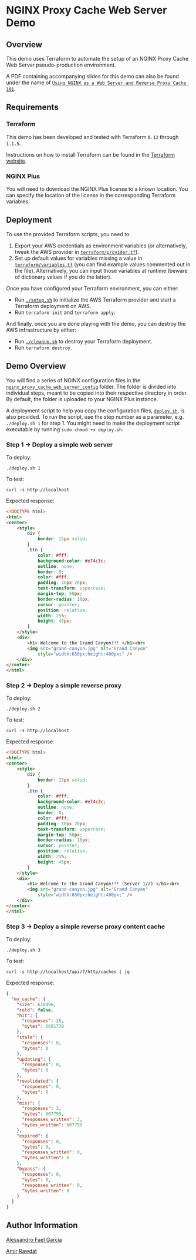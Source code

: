 # NGINX Proxy Cache Web Server Demo

## Overview

This demo uses Terraform to automate the setup of an NGINX Proxy Cache Web Server pseudo-production environment.

A PDF containing accompanying slides for this demo can also be found under the name of [`Using NGINX as a Web Server and Reverse Proxy Cache 101`](Using%20NGINX%20as%20a%20Web%20Server%20and%20Reverse%20Proxy%20Cache%101.pdf).

## Requirements

### Terraform

This demo has been developed and tested with Terraform `0.13` through `1.1.5`.

Instructions on how to install Terraform can be found in the [Terraform website](https://www.terraform.io/downloads.html).

### NGINX Plus

You will need to download the NGINX Plus license to a known location. You can specify the location of the license in the corresponding Terraform variables.

## Deployment

To use the provided Terraform scripts, you need to:

1. Export your AWS credentials as environment variables (or alternatively, tweak the AWS provider in [`terraform/provider.tf`](terraform/provider.tf)).
2. Set up default values for variables missing a value in [`terraform/variables.tf`](terraform/variables.tf) (you can find example values commented out in the file). Alternatively, you can input those variables at runtime (beware of dictionary values if you do the latter).

Once you have configured your Terraform environment, you can either:

* Run [`./setup.sh`](setup.sh) to initialize the AWS Terraform provider and start a Terraform deployment on AWS.
* Run `terraform init` and `terraform apply`.

And finally, once you are done playing with the demo, you can destroy the AWS infrastructure by either:

* Run [`./cleanup.sh`](cleanup.sh) to destroy your Terraform deployment.
* Run `terraform destroy`.

## Demo Overview

You will find a series of NGINX configuration files in the [`nginx_proxy_cache_web_server_config`](nginx_proxy_cache_web_server_config/) folder. The folder is divided into individual steps, meant to be copied into their respective directory in order. By default, the folder is uploaded to your NGINX Plus instance.

A deployment script to help you copy the configuration files, [`deploy.sh`](nnginx_proxy_cache_web_server_config/deploy.sh), is also provided. To run the script, use the step number as a parameter, e.g. `./deploy.sh 1` for step 1. You might need to make the deployment script executable by running `sudo chmod +x deploy.sh`.

### Step 1 -> Deploy a simple web server

To deploy:

`./deploy.sh 1`

To test:

`curl -s http://localhost`

Expected response:

```html
<!DOCTYPE html>
<html>
<center>
    <style>
        div {
            border: 15px solid;
        }
        .btn {
            color: #fff;
            background-color: #e74c3c;
            outline: none;
            border: 0;
            color: #fff;
            padding: 10px 20px;
            text-transform: uppercase;
            margin-top: 50px;
            border-radius: 10px;
            cursor: pointer;
            position: relative;
            width: 25%;
            height: 45px;
        }
    </style>
    <div>
        <h1> Welcome to the Grand Canyon!!! </h1><br>
        <img src="grand-canyon.jpg" alt="Grand Canyon"
            style="width:650px;height:400px;" />
    </div>
</center>
</html>
```

### Step 2 -> Deploy a simple reverse proxy

To deploy:

`./deploy.sh 2`

To test:

`curl -s http://localhost`

Expected response:

```html
<!DOCTYPE html>
<html>
<center>
    <style>
        div {
            border: 15px solid;
        }
        .btn {
            color: #fff;
            background-color: #e74c3c;
            outline: none;
            border: 0;
            color: #fff;
            padding: 10px 20px;
            text-transform: uppercase;
            margin-top: 50px;
            border-radius: 10px;
            cursor: pointer;
            position: relative;
            width: 25%;
            height: 45px;
        }
    </style>
    <div>
        <h1> Welcome to the Grand Canyon!!! (Server 1/2) </h1><br>
        <img src="grand-canyon.jpg" alt="Grand Canyon"
            style="width:650px;height:400px;" />
    </div>
</center>
</html>
```

### Step 3 -> Deploy a simple reverse proxy content cache

To deploy:

`./deploy.sh 3`

To test:

`curl -s http://localhost/api/7/http/caches | jq`

Expected response:

```json
{
  "my_cache": {
    "size": 618496,
    "cold": false,
    "hit": {
      "responses": 26,
      "bytes": 6681729
    },
    "stale": {
      "responses": 0,
      "bytes": 0
    },
    "updating": {
      "responses": 0,
      "bytes": 0
    },
    "revalidated": {
      "responses": 0,
      "bytes": 0
    },
    "miss": {
      "responses": 3,
      "bytes": 607799,
      "responses_written": 3,
      "bytes_written": 607799
    },
    "expired": {
      "responses": 0,
      "bytes": 0,
      "responses_written": 0,
      "bytes_written": 0
    },
    "bypass": {
      "responses": 0,
      "bytes": 0,
      "responses_written": 0,
      "bytes_written": 0
    }
  }
}
```

## Author Information

[Alessandro Fael Garcia](https://github.com/alessfg)

[Amir Rawdat](https://github.com/rawdata123)
